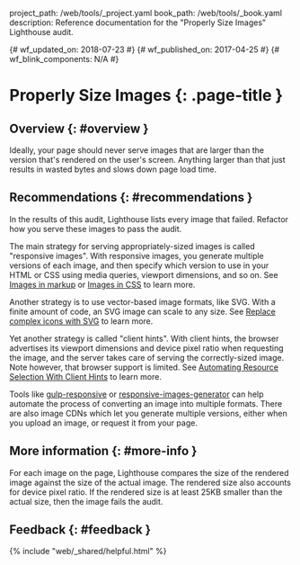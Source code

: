 project_path: /web/tools/_project.yaml book_path: /web/tools/_book.yaml description: Reference documentation for the "Properly Size Images" Lighthouse audit.

{# wf_updated_on: 2018-07-23 #} {# wf_published_on: 2017-04-25 #} {# wf_blink_components: N/A #}

# Properly Size Images {: .page-title }

## Overview {: #overview }

Ideally, your page should never serve images that are larger than the version that's rendered on the user's screen. Anything larger than that just results in wasted bytes and slows down page load time.

## Recommendations {: #recommendations }

In the results of this audit, Lighthouse lists every image that failed. Refactor how you serve these images to pass the audit.

The main strategy for serving appropriately-sized images is called "responsive images". With responsive images, you generate multiple versions of each image, and then specify which version to use in your HTML or CSS using media queries, viewport dimensions, and so on. See [Images in markup](/web/fundamentals/design-and-ux/responsive/images#images_in_markup) or [Images in CSS](/web/fundamentals/design-and-ux/responsive/images#images_in_css) to learn more.

Another strategy is to use vector-based image formats, like SVG. With a finite amount of code, an SVG image can scale to any size. See [Replace complex icons with SVG](/web/fundamentals/design-and-ux/responsive/images#replace_complex_icons_with_svg) to learn more.

Yet another strategy is called "client hints". With client hints, the browser advertises its viewport dimensions and device pixel ratio when requesting the image, and the server takes care of serving the correctly-sized image. Note however, that browser support is limited. See [Automating Resource Selection With Client Hints](/web/updates/2015/09/automating-resource-selection-with-client-hints) to learn more.

Tools like [gulp-responsive](https://www.npmjs.com/package/gulp-responsive) or [responsive-images-generator](https://www.npmjs.com/package/responsive-images-generator) can help automate the process of converting an image into multiple formats. There are also image CDNs which let you generate multiple versions, either when you upload an image, or request it from your page.

## More information {: #more-info }

For each image on the page, Lighthouse compares the size of the rendered image against the size of the actual image. The rendered size also accounts for device pixel ratio. If the rendered size is at least 25KB smaller than the actual size, then the image fails the audit.

## Feedback {: #feedback }

{% include "web/_shared/helpful.html" %}